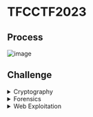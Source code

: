 # **TFCCTF2023**
## Process
![image](https://github.com/TITANs1506/CTF-Writeups/assets/42516564/ebaf4bba-809f-47e0-8c82-329927312aec)

## **Challenge**
<details>
 <summary>Cryptography</summary>
  
  * [**DIZZY**](https://github.com/TITANs1506/CTF-Writeups/tree/main/PicoCTF%202023/Cryptography/HideToSee)
  * [**MAYDAY!**](https://github.com/TITANs1506/CTF-Writeups/tree/main/PicoCTF%202023/Cryptography/HideToSee)
  
</details>


<details>
 <summary>Forensics</summary>
  
  * [**SOME TRAFFIC**](https://github.com/TITANs1506/CTF-Writeups/tree/main/PicoCTF%202023/Forensics/FindandOpen)

  
</details>


<details>
 <summary>Web Exploitation</summary>
  
  * [**BABY DUCKY NOTES**](https://github.com/TITANs1506/CTF-Writeups/tree/main/TFCCTF2023/Web/BABY%20DUCKY%20NOTES)
  
</details>
